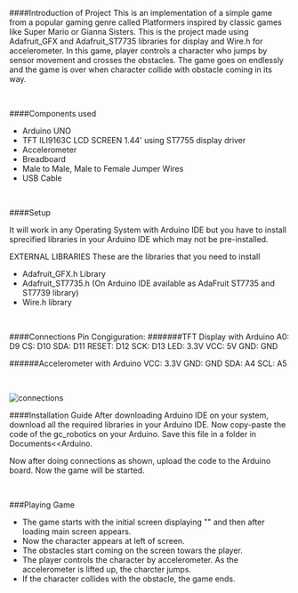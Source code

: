 


####Introduction of Project
This is an implementation of a simple game from a popular gaming genre called Platformers inspired by classic games like Super Mario or Gianna Sisters. This is the project made using Adafruit_GFX and Adafruit_ST7735 libraries for display and Wire.h for accelerometer. In this game, player controls a character who jumps by sensor movement and crosses the obstacles. The game goes on endlessly and the game is over when character collide with obstacle coming in its way.

<br>


####Components used
-  Arduino UNO
-  TFT ILI9163C LCD SCREEN 1.44' using ST7755 display driver
-  Accelerometer
-  Breadboard 
-  Male to Male, Male to Female Jumper Wires
-  USB Cable



<br>



####Setup

It will work in any Operating System with Arduino IDE but you have to install sprecified libraries in your Arduino IDE which may not be pre-installed.

EXTERNAL LIBRARIES
These are the libraries that you need to install
- Adafruit_GFX.h Library
- Adafruit_ST7735.h  (On Arduino IDE available as AdaFruit ST7735 and ST7739 library)
- Wire.h library

<br>

####Connections
Pin Congiguration:
#######TFT Display with Arduino
A0: D9
CS: D10
SDA: D11
RESET: D12
SCK: D13
LED: 3.3V
VCC: 5V
GND: GND

######Accelerometer with Arduino
VCC: 3.3V
GND: GND
SDA: A4
SCL: A5

 
<br>

![connections](https://github.com/VikasMaurya7/IITBBS_GC_RS_34/blob/master/circuit2.jpg?raw=true)



####Installation Guide
After downloading Arduino IDE on your system, download all the required libraries in your Arduino IDE. Now copy-paste the code of the gc_robotics on your Arduino. Save this file in a folder in Documents<<Arduino. 

Now after doing connections as shown, upload the code to the Arduino board. Now the game will be started.

<br>

###Playing Game
- The game starts with the initial screen displaying "" and then after loading main screen appears.
- Now the character appears at left of screen.
- The obstacles start coming on the screen towars the player.
- The player controls the character by accelerometer. As the accelerometer is lifted up, the charcter jumps.
- If the character collides with the obstacle, the game ends.

